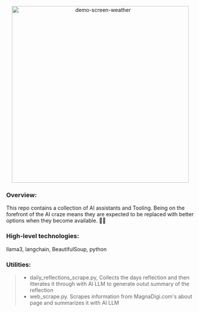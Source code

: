 <p align="center"><img width="475" alt="demo-screen-weather" src="https://github.com/sentient-russ/crew/assets/108576049/74233a76-cded-4071-bfba-67c75997327f"></p>

### Overview:
This repo contains a collection of AI assistants and Tooling. Being on the forefront of the AI craze means they are expected to be replaced with better options when they become available. 🤖🚀

### **High-level technologies:**
llama3, langchain, BeautifulSoup, python

### **Utilities:**
> - daily_reflections_scrape.py, Collects the days reflection and then itterates it through with AI LLM to generate outut summary of the reflection
> - web_scrape.py. Scrapes information from MagnaDigi.com's about page and summarizes it with AI LLM
